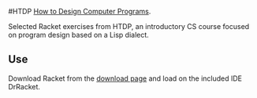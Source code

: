 #HTDP
[How to Design Computer Programs](https://www.htdp.org).

Selected Racket exercises from HTDP, an introductory CS course focused on program design based on a Lisp dialect.

## Use
Download Racket from the [download page](https://racket-lang.org/download/) and load on the included IDE DrRacket.
